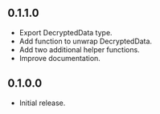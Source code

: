 ## 0.1.1.0

- Export DecryptedData type.
- Add function to unwrap DecryptedData.
- Add two additional helper functions.
- Improve documentation.

## 0.1.0.0

- Initial release.
